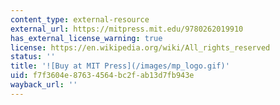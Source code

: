```yaml
---
content_type: external-resource
external_url: https://mitpress.mit.edu/9780262019910
has_external_license_warning: true
license: https://en.wikipedia.org/wiki/All_rights_reserved
status: ''
title: '![Buy at MIT Press](/images/mp_logo.gif)'
uid: f7f3604e-8763-4564-bc2f-ab13d7fb943e
wayback_url: ''
---
```

